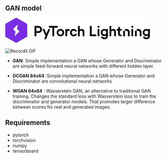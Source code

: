 
## GAN model

![alt text](https://github.com/LeoPits/GAN-Pytorch-Lightning/blob/main/docs/lightning_logo-name.svg?raw=true)



![Recordit GIF](https://www.tensorflow.org/images/gan/dcgan.gif)


- **GAN**: Simple implementation a GAN whose Generator and Discriminator are simple feed-forward neural networks with different hidden layer.

- **DCGAN 64x64** :Simple implementation a GAN whose Generator and Discriminator are convolutional neural networks

- **WGAN 64x64** :  Wasserstein GAN, an alternative to traditional GAN training. Changes the standard loss with Wasserstein loss to train the discriminator and generator models. That promotes larger difference between scores for real and generated images.





## Requirements

- pytorch
- torchvision
- numpy
- tensorboard






